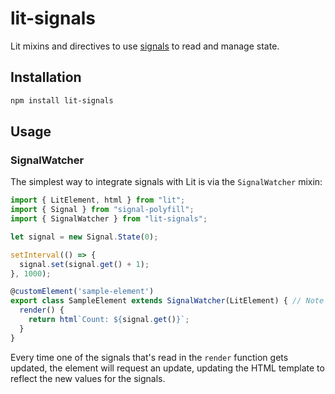 # lit-signals

Lit mixins and directives to use [signals](https://github.com/tc39/proposal-signals) to read and manage state.

## Installation

```bash
npm install lit-signals
```

## Usage

### SignalWatcher

The simplest way to integrate signals with Lit is via the `SignalWatcher` mixin:

```ts
import { LitElement, html } from "lit";
import { Signal } from "signal-polyfill";
import { SignalWatcher } from "lit-signals";

let signal = new Signal.State(0);

setInterval(() => {
  signal.set(signal.get() + 1);
}, 1000);

@customElement('sample-element')
export class SampleElement extends SignalWatcher(LitElement) { // Note the use of `SignalWatcher`
  render() {
    return html`Count: ${signal.get()}`;
  }
}
```

Every time one of the signals that's read in the `render` function gets updated, the element will request an update, updating the HTML template to reflect the new values for the signals.
